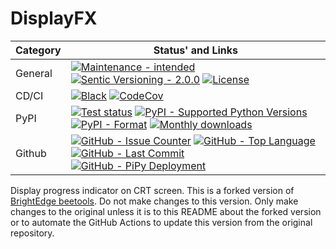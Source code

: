 # DisplayFX

| **Category** | **Status' and Links**                                                                                                                                                             |
| ------------ | --------------------------------------------------------------------------------------------------------------------------------------------------------------------------------- |
| General      | [![][general_maintenance_y_img]][general_maintenance_y_lnk] [![][general_semver_pic]][general_semver_link] [![][general_license_img]][general_license_lnk]                        |
| CD/CI        | [![][cicd_codestyle_img]][cicd_codestyle_lnk] [![][codecov_img]][codecov_lnk]                                                                                                     |
| PyPI         | [![][pypi_release_img]][pypi_release_lnk] [![][pypi_py_versions_img]][pypi_py_versions_lnk] [![][pypi_format_img]][pypi_format_lnk] [![][pypi_downloads_img]][pypi_downloads_lnk] |
| Github       | [![][gh_issues_img]][gh_issues_lnk] [![][gh_language_img]][gh_language_lnk] [![][gh_last_commit_img]][gh_last_commit_lnk] [![][gh_deployment_img]][gh_deployment_lnk]             |

Display progress indicator on CRT screen.
This is a forked version of [BrightEdge beetools](https://github.com/BrightEdgeeServices/beetools).
Do not make changes to this version.
Only make changes to the original unless it is to this README about the forked version
or to automate the GitHub Actions to update this version from the original repository.

[cicd_codestyle_img]: https://img.shields.io/badge/code%20style-black-000000.svg "Black"
[cicd_codestyle_lnk]: https://github.com/psf/black "Black"
[codecov_img]: https://img.shields.io/codecov/c/gh/BrightEdgeeServices/displayfx "CodeCov"
[codecov_lnk]: https://app.codecov.io/gh/BrightEdgeeServices/displayfx "CodeCov"
[general_license_img]: https://img.shields.io/pypi/l/DisplayFx "License"
[general_license_lnk]: https://github.com/BrightEdgeeServices/displayfx/blob/master/LICENSE "License"
[general_maintenance_y_img]: https://img.shields.io/badge/Maintenance%20Intended-%E2%9C%94-green.svg?style=flat-square "Maintenance - intended"
[general_maintenance_y_lnk]: http://unmaintained.tech/ "Maintenance - intended"
[general_semver_link]: https://semver.org/ "Sentic Versioning - 2.0.0"
[general_semver_pic]: https://img.shields.io/badge/Semantic%20Versioning-2.0.0-brightgreen.svg?style=flat-square "Sentic Versioning - 2.0.0"
[gh_deployment_img]: https://img.shields.io/github/deployments/BrightEdgeeServices/displayfx/pypi "GitHub - PiPy Deployment"
[gh_deployment_lnk]: https://github.com/BrightEdgeeServices/displayfx/deployments/pypi "GitHub - PiPy Deployment"
[gh_issues_img]: https://img.shields.io/github/issues-raw/BrightEdgeeServices/displayfx "GitHub - Issue Counter"
[gh_issues_lnk]: https://github.com/BrightEdgeeServices/displayfx/issues "GitHub - Issue Counter"
[gh_language_img]: https://img.shields.io/github/languages/top/BrightEdgeeServices/displayfx "GitHub - Top Language"
[gh_language_lnk]: https://github.com/BrightEdgeeServices/displayfx "GitHub - Top Language"
[gh_last_commit_img]: https://img.shields.io/github/last-commit/BrightEdgeeServices/displayfx/master "GitHub - Last Commit"
[gh_last_commit_lnk]: https://github.com/BrightEdgeeServices/displayfx/commit/master "GitHub - Last Commit"
[pypi_downloads_img]: https://img.shields.io/pypi/dm/DisplayFx "Monthly downloads"
[pypi_downloads_lnk]: https://pypi.org/project/DisplayFx/ "Monthly downloads"
[pypi_format_img]: https://img.shields.io/pypi/wheel/DisplayFx "PyPI - Format"
[pypi_format_lnk]: https://pypi.org/project/DisplayFx/ "PyPI - Format"
[pypi_py_versions_img]: https://img.shields.io/pypi/pyversions/DisplayFx "PyPI - Supported Python Versions"
[pypi_py_versions_lnk]: https://pypi.org/project/DisplayFx/ "PyPI - Supported Python Versions"
[pypi_release_img]: https://img.shields.io/pypi/v/DisplayFx "Test status"
[pypi_release_lnk]: https://pypi.org/project/DisplayFx/ "Test status"
